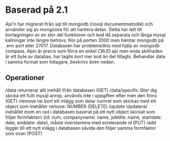 # Baserad på 2.1
Api'n har migrerat ifrån sql till mongodb (nosql documentmetodik) och använder sig av mongoose för att hantera datan. Detta har lett till bortagningen av en stor del funktioner och kod då separata och långa
mysql kallningar inte längre behövs. Kör på porten 3000 men hämtar mongodb på .env port eller 27017. Databasen har problemsökts med hjälp av mongodb compass. Apin är precis som förra en enkel CRUD api men enda skillnaden är ett byte av databas,
har tagits bort mer kod än det tillagts. Behandlar data i samma format som tidiagare, beskrivs även nedan.

## Operationer
/data returnerar allt inehåll ifrån databasen (GET)
/data/specific låter dig skicka ett fullt mysql anrop, används inte i uppgiften efter men den finns (GET)
/remove tar bort ett inlägg som delar numret som skickas med ett object som inehåller remove: NUMBER (DELETE)
/update Updaterar inehållet inom en rad i databasen baserat på ett nytt object skickat som följer formfaktorn {id: num, companyname: name, jobtitle: name, startdate: date, enddate: date}, måste överstemma med existerande id (PUT)
/add lägger till ett nytt inlägg i databasen såvida den följer samma formfaktor som ovan (POST)

